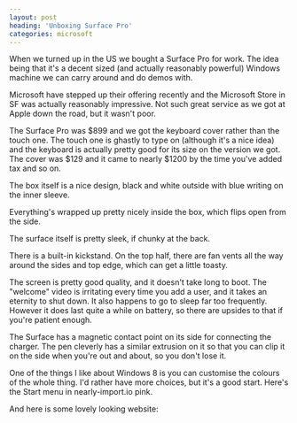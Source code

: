 ```yaml
---
layout: post
heading: 'Unboxing Surface Pro'
categories: microsoft
---
```


When we turned up in the US we bought a Surface Pro for work. The idea being that it's a decent sized (and actually reasonably powerful) Windows machine we can carry around and do demos with.

Microsoft have stepped up their offering recently and the Microsoft Store in SF was actually reasonably impressive. Not such great service as we got at Apple down the road, but it wasn't poor.

The Surface Pro was $899 and we got the keyboard cover rather than the touch one. The touch one is ghastly to type on (although it's a nice idea) and the keyboard is actually pretty good for its size on the version we got. The cover was $129 and it came to nearly $1200 by the time you've added tax and so on.

The box itself is a nice design, black and white outside with blue writing on the inner sleeve.

<!-- Replace missing image from http://media.chris-alexander.co.uk/wp-content/uploads/2013/07/IMG_20130722_080030.jpg -->

<!-- Replace missing image from http://media.chris-alexander.co.uk/wp-content/uploads/2013/07/IMG_20130722_080126.jpg -->

Everything's wrapped up pretty nicely inside the box, which flips open from the side.

<!-- Replace missing image from http://media.chris-alexander.co.uk/wp-content/uploads/2013/07/IMG_20130722_080148.jpg -->

<!-- Replace missing image from http://media.chris-alexander.co.uk/wp-content/uploads/2013/07/IMG_20130722_080213.jpg -->

The surface itself is pretty sleek, if chunky at the back.

<!-- Replace missing image from http://media.chris-alexander.co.uk/wp-content/uploads/2013/07/IMG_20130722_080433.jpg -->

There is a built-in kickstand. On the top half, there are fan vents all the way around the sides and top edge, which can get a little toasty.

<!-- Replace missing image from http://media.chris-alexander.co.uk/wp-content/uploads/2013/07/IMG_20130722_080611.jpg -->

The screen is pretty good quality, and it doesn't take long to boot. The "welcome" video is irritating every time you add a user, and it takes an eternity to shut down. It also happens to go to sleep far too frequently. However it does last quite a while on battery, so there are upsides to that if you're patient enough.

<!-- Replace missing image from http://media.chris-alexander.co.uk/wp-content/uploads/2013/07/IMG_20130722_080626.jpg -->

The Surface has a magnetic contact point on its side for connecting the charger. The pen cleverly has a similar extrusion on it so that you can clip it on the side when you're out and about, so you don't lose it.

<!-- Replace missing image from http://media.chris-alexander.co.uk/wp-content/uploads/2013/07/IMG_20130722_080646.jpg -->

One of the things I like about Windows 8 is you can customise the colours of the whole thing. I'd rather have more choices, but it's a good start. Here's the Start menu in nearly-import.io pink.

<!-- Replace missing image from http://media.chris-alexander.co.uk/wp-content/uploads/2013/07/IMG_20130722_081627.jpg -->

And here is some lovely looking website:

<!-- Replace missing image from http://media.chris-alexander.co.uk/wp-content/uploads/2013/07/IMG_20130722_081620.jpg -->

 
